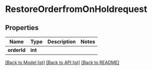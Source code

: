 # RestoreOrderfromOnHoldrequest

## Properties
Name | Type | Description | Notes
------------ | ------------- | ------------- | -------------
**orderId** | **int** |  | 

[[Back to Model list]](../README.md#documentation-for-models) [[Back to API list]](../README.md#documentation-for-api-endpoints) [[Back to README]](../README.md)


